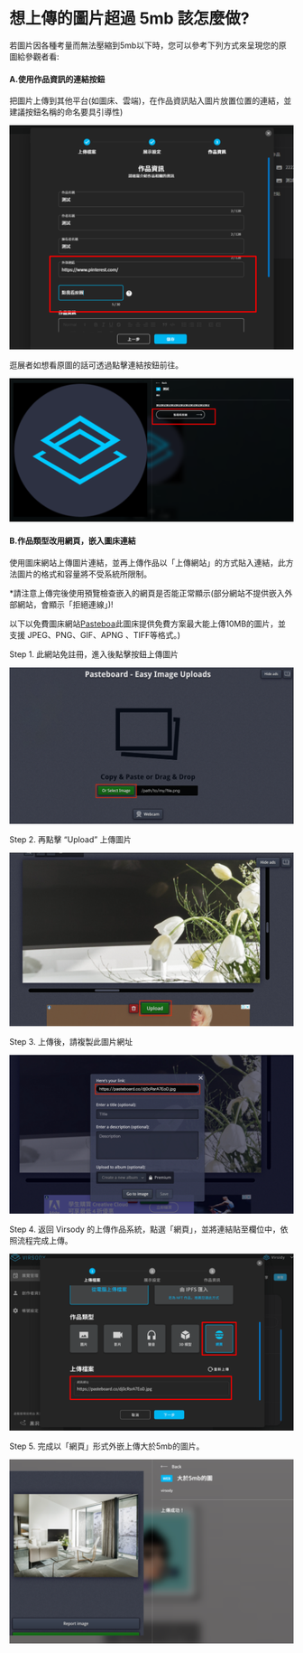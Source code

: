 # 想上傳的圖片超過 5mb 該怎麼做?

若圖片因各種考量而無法壓縮到5mb以下時，您可以參考下列方式來呈現您的原圖給參觀者看:



#### A.使用作品資訊的連結按鈕

把圖片上傳到其他平台(如圖床、雲端)，在作品資訊貼入圖片放置位置的連結，並建議按鈕名稱的命名要具引導性)



![](<../../../.gitbook/assets/image (4).png>)

逛展者如想看原圖的話可透過點擊連結按鈕前往。

![](<../../../.gitbook/assets/image (9).png>)

####

#### B.作品類型改用網頁，嵌入圖床連結

使用圖床網站上傳圖片連結，並再上傳作品以「上傳網站」的方式貼入連結，此方法圖片的格式和容量將不受系統所限制。

\*請注意上傳完後使用預覽檢查嵌入的網頁是否能正常顯示(部分網站不提供嵌入外部網站，會顯示「拒絕連線」)!

以下以免費圖床網站[Pasteboa](https://pasteboard.co/)此圖床提供免費方案最大能上傳10MB的圖片，並支援 JPEG、PNG、GIF、APNG 、TIFF等格式。)

Step 1. 此網站免註冊，進入後點擊按鈕上傳圖片

![](<../../../.gitbook/assets/image (5).png>)

Step 2. 再點擊 “Upload” 上傳圖片

![](<../../../.gitbook/assets/image (8).png>)

Step 3. 上傳後，請複製此圖片網址

![](<../../../.gitbook/assets/image (6).png>)

Step 4. 返回 Virsody 的上傳作品系統，點選「網頁」，並將連結貼至欄位中，依照流程完成上傳。

![](../../../.gitbook/assets/image.png)



Step 5. 完成以「網頁」形式外嵌上傳大於5mb的圖片。

![](<../../../.gitbook/assets/image (10).png>)

